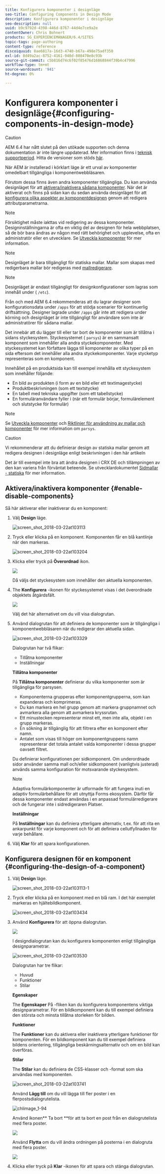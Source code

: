 ```yaml
---
title: Konfigurera komponenter i designläge
seo-title: Configuring Components in Design Mode
description: Konfigurera komponenter i designläge
seo-description: null
uuid: b9c9792d-4398-446d-8767-44d4e7ce9a2e
contentOwner: Chris Bohnert
products: SG_EXPERIENCEMANAGER/6.4/SITES
topic-tags: page-authoring
content-type: reference
discoiquuid: 8ae6817a-16d3-4740-b67a-498e75adf350
exl-id: 8d49a2ac-8752-4161-940d-808470e8c93b
source-git-commit: c5b816d74c6f02f85476d16868844f39b4c47996
workflow-type: tm+mt
source-wordcount: '941'
ht-degree: 0%

---
```


# Konfigurera komponenter i designläge{#configuring-components-in-design-mode}

>[!CAUTION]
>
>AEM 6.4 har nått slutet på den utökade supporten och denna dokumentation är inte längre uppdaterad. Mer information finns i [teknisk supportperiod](https://helpx.adobe.com/support/programs/eol-matrix.html). Hitta de versioner som stöds [här](https://experienceleague.adobe.com/docs/).

När AEM är installerad i körklart läge är ett urval av komponenter omedelbart tillgängliga i komponentwebbläsaren.

Förutom dessa finns även andra komponenter tillgängliga. Du kan använda designläget för att [aktivera/inaktivera sådana komponenter](#enable-disable-components). När det är aktiverat och finns på sidan kan du sedan använda designläget för att [konfigurera olika aspekter av komponentdesignen](#configuring-the-design-of-a-component) genom att redigera attributparametrarna.

>[!NOTE]
>
>Försiktighet måste iakttas vid redigering av dessa komponenter. Designinställningarna är ofta en viktig del av designen för hela webbplatsen, så de bör bara ändras av någon med rätt behörighet och upplevelse, ofta en administratör eller en utvecklare. Se [Utveckla komponenter](/help/sites-developing/components.md) för mer information.

>[!NOTE]
>
>Designläget är bara tillgängligt för statiska mallar. Mallar som skapas med redigerbara mallar bör redigeras med [mallredigerare](/help/sites-authoring/templates.md).

>[!NOTE]
>
>Designläget är endast tillgängligt för designkonfigurationer som lagras som innehåll under ( `/etc`).
>
>Från och med AEM 6.4 rekommenderas att du lagrar designer som konfigurationsdata under `/apps` för att stödja scenarier för kontinuerlig driftsättning. Designer lagrade under `/apps` går inte att redigera under körning och designläget är inte tillgängligt för användare som inte är administratörer för sådana mallar.

Det innebär att du lägger till eller tar bort de komponenter som är tillåtna i sidans styckesystem. Styckesystemet ( `parsys`) är en sammansatt komponent som innehåller alla andra styckekomponenter. Med styckesystemet kan författare lägga till komponenter av olika typer på en sida eftersom det innehåller alla andra styckekomponenter. Varje stycketyp representeras som en komponent.

Innehållet på en produktsida kan till exempel innehålla ett styckesystem som innehåller följande:

* En bild av produkten (i form av en bild eller ett textimagestycke)
* Produktbeskrivningen (som ett textstycke)
* En tabell med tekniska uppgifter (som ett tabellstycke)
* En formuläranvändare fyller i (när ett formulär börjar, formulärelement och slutstycke för formulär)

>[!NOTE]
>
>Se [Utveckla komponenter](/help/sites-developing/components.md) och [Riktlinjer för användning av mallar och komponenter](/help/sites-developing/dev-guidelines-bestpractices.md#guidelines-for-using-templates-and-components) för mer information om `parsys`.

>[!CAUTION]
>
>Vi rekommenderar att du definierar design av statiska mallar genom att redigera designen i designläge enligt beskrivningen i den här artikeln
>
>Det är till exempel inte bra att ändra designen i CRX DE och tillämpningen av den kan variera från förväntat beteende. Se utvecklardokumentet [Sidmallar - statiska](/help/sites-developing/page-templates-static.md#how-template-designs-are-applied) för mer information.

## Aktivera/inaktivera komponenter {#enable-disable-components}

Så här aktiverar eller inaktiverar du en komponent:

1. Välj **Design** läge.

   ![screen_shot_2018-03-22at103113](assets/screen_shot_2018-03-22at103113.png)

1. Tryck eller klicka på en komponent. Komponenten får en blå kantlinje när den markeras.

   ![screen_shot_2018-03-22at103204](assets/screen_shot_2018-03-22at103204.png)

1. Klicka eller tryck på **Överordnad** ikon.

   ![](do-not-localize/screen_shot_2018-03-22at103204.png)

   Då väljs det styckesystem som innehåller den aktuella komponenten.

1. The **Konfigurera** -ikonen för styckesystemet visas i det överordnade objektets åtgärdsfält.

   ![](do-not-localize/screen_shot_2018-03-22at103256.png)

   Välj det här alternativet om du vill visa dialogrutan.

1. Använd dialogrutan för att definiera de komponenter som är tillgängliga i komponentwebbläsaren när du redigerar den aktuella sidan.

   ![screen_shot_2018-03-22at103329](assets/screen_shot_2018-03-22at103329.png)

   Dialogrutan har två flikar:

   * Tillåtna komponenter
   * Inställningar

   **Tillåtna komponenter**

   På **Tillåtna komponenter** definierar du vilka komponenter som är tillgängliga för parsysen.

   * Komponenterna grupperas efter komponentgrupperna, som kan expanderas och komprimeras.
   * Du kan markera en hel grupp genom att markera gruppnamnet och avmarkera alla genom att avmarkera kryssrutan.
   * Ett minustecken representerar minst ett, men inte alla, objekt i en grupp markeras.
   * En sökning är tillgänglig för att filtrera efter en komponent efter namn.
   * Antalet som visas till höger om komponentgruppens namn representerar det totala antalet valda komponenter i dessa grupper oavsett filtret.

   Du definierar konfigurationen per sidkomponent. Om underordnade sidor använder samma mall och/eller sidkomponent (vanligtvis justerad) används samma konfiguration för motsvarande styckesystem.

   >[!NOTE]
   >
   >Adaptiva formulärkomponenter är utformade för att fungera inuti en adaptiv formulärbehållare för att utnyttja Forms ekosystem. Därför får dessa komponenter endast användas i en anpassad formulärredigerare och de fungerar inte i sidredigeraren Platser.

   **Inställningar**

   På **Inställningar** kan du definiera ytterligare alternativ, t.ex. för att rita en ankarpunkt för varje komponent och för att definiera cellutfyllnaden för varje behållare.

1. Välj **Klar** för att spara konfigurationen.

## Konfigurera designen för en komponent {#configuring-the-design-of-a-component}

1. Välj **Design** läge.

   ![screen_shot_2018-03-22at103113-1](assets/screen_shot_2018-03-22at103113-1.png)

1. Tryck eller klicka på en komponent med en blå ram. I det här exemplet markeras en hjältebildkomponent.

   ![screen_shot_2018-03-22at103434](assets/screen_shot_2018-03-22at103434.png)

1. Använd **Konfigurera** för att öppna dialogrutan.

   ![](do-not-localize/screen_shot_2018-03-22at103256-1.png)

   I designdialogrutan kan du konfigurera komponenten enligt tillgängliga designparametrar.

   ![screen_shot_2018-03-22at103530](assets/screen_shot_2018-03-22at103530.png)

   Dialogrutan har tre flikar:

   * Huvud
   * Funktioner
   * Stilar

   **Egenskaper**

   The **Egenskaper** På -fliken kan du konfigurera komponentens viktiga designparametrar. För en bildkomponent kan du till exempel definiera den största och minsta tillåtna storleken för bilden.

   **Funktioner**

   The **Funktioner** kan du aktivera eller inaktivera ytterligare funktioner för komponenten. För en bildkomponent kan du till exempel definiera bildens orientering, tillgängliga beskärningsalternativ och om en bild kan överföras.

   **Stilar**

   The **Stilar** kan du definiera de CSS-klasser och -format som ska användas med komponenten.

   ![screen_shot_2018-03-22at103741](assets/screen_shot_2018-03-22at103741.png)

   Använd **Lägg till** om du vill lägga till fler poster i en flerpostsdialogrutelista.

   ![chlimage_1-94](assets/chlimage_1-94.png)

   Använd ikonen** Ta bort **för att ta bort en post från en dialogrutelista med flera poster.

   ![](do-not-localize/screen_shot_2018-03-22at103809.png)

   Använd **Flytta** om du vill ändra ordningen på posterna i en dialogruta med flera poster.

   ![](do-not-localize/screen_shot_2018-03-22at103816.png)

1. Klicka eller tryck på **Klar** -ikonen för att spara och stänga dialogrutan.
